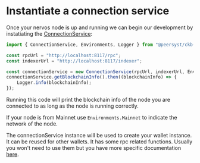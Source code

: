 # Instantiate a connection service

Once your nervos node is up and running we can begin our development by instatiating the [ConnectionService](connectionservice.md):

```typescript
import { ConnectionService, Environments, Logger } from "@peersyst/ckb-wallet-sdk";

const rpcUrl = "http://localhost:8117/rpc";
const indexerUrl = "http://localhost:8117/indexer";

const connectionService = new ConnectionService(rpcUrl, indexerUrl, Environments.Testnet);
connectionService.getBlockchainInfo().then((blockchainInfo) => {
    Logger.info(blockchainInfo);
});
```

Running this code will print the blockchain info of the node you are connected to as long as the node is running correctly.

If your node is from Mainnet use `Environments.Mainnet` to indicate the network of the node.

The connectionService instance will be used to create your wallet instance. It can be reused for other wallets. It has some rpc related functions. Usually you won't need to use them but you have more specific documentation [here](connectionservice.md).

